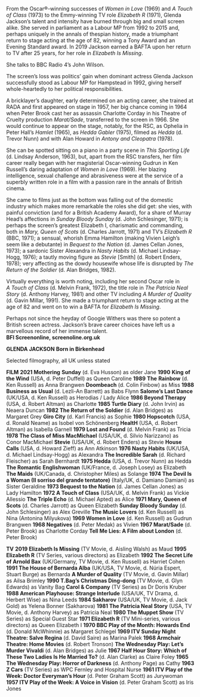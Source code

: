 
From the Oscar®-winning successes of _Women in Love_ (1969) and _A Touch of Class_ (1973) to the Emmy-winning TV role _Elizabeth R_ (1971), Glenda Jackson’s talent and intensity have burned through big and small screen alike. She served in parliament as a Labour MP from 1992 to 2015 and, perhaps uniquely in the annals of thespian history, made a triumphant return to stage acting at the age of 82, winning a Tony Award and an Evening Standard award. In 2019 Jackson earned a BAFTA upon her return to TV after 25 years, for her role in _Elizabeth Is Missing_.

She talks to BBC Radio 4’s John Wilson.

The screen’s loss was politics’ gain when dominant actress Glenda Jackson successfully stood as Labour MP for Hampstead in 1992, giving herself whole-heartedly to her political responsibilities.

A bricklayer’s daughter, early determined on an acting career, she trained at RADA and first appeared on stage in 1957, her big chance coming in 1964 when Peter Brook cast her as assassin Charlotte Corday in his Theatre of Cruelty production _Marat/Sade_, transferred to the screen in 1966. She would continue to appear on the stage, notably, for the RSC, as Ophelia in Peter Hall’s _Hamlet_ (1965), as _Hedda Gabler_ (1975), filmed as _Hedda_ (d. Trevor Nunn) and with Alan Howard in _Antony and Cleopatra_ (1978).

She can be spotted sitting on a piano in a party scene in _This Sporting Life_  
(d. Lindsay Anderson, 1963), but, apart from the RSC transfers, her film career really began with her magisterial Oscar-winning Gudrun in Ken Russell’s daring adaptation of _Women in Love_ (1969). Her blazing intelligence, sexual challenge and abrasiveness were at the service of a superbly written role in a film with a passion rare in the annals of British cinema.

She came to films just as the bottom was falling out of the domestic industry which makes more remarkable the roles she did get: she vies, with painful conviction (and for a British Academy Award), for a share of Murray Head’s affections in _Sunday Bloody Sunday_ (d. John Schlesinger, 1971); is perhaps the screen’s greatest Elizabeth I, charismatic and commanding, both in _Mary, Queen of Scots_ (d. Charles Jarrott, 1971) and TV’s _Elizabeth R_ (BBC, 1971); a sensual, whorish Emma Hamilton (making Vivien Leigh’s seem like a debutante) in _Bequest to the Nation_ (d. James Cellan Jones, 1973); a sardonic Sister Alexandra in _Nasty Habits_ (d. Michael Lindsay-Hogg, 1976); a tautly moving figure as _Stevie_ [Smith] (d. Robert Enders, 1978); very affecting as the dowdy housewife whose life is disrupted by _The Return of the Soldier_ (d. Alan Bridges, 1982).

Virtually everything is worth noting, including her second Oscar role in  
_A Touch of Class_ (d. Melvin Frank, 1972), the title role in _The Patricia Neal Story_ (d. Anthony Harvey, 1981) and other TV including _A Murder of Quality_ (d. Gavin Millar, 1991). She made a triumphant return to stage acting at the age of 82 and went on to win a BAFTA for _Elizabeth Is Missing_.

Perhaps not since the heyday of Googie Withers was there so potent a British screen actress. Jackson’s brave career choices have left us a marvellous record of her immense talent.  
**BFI Screenonline, screenoline.org.uk**  

  

**GLENDA JACKSON**
**Born in Birkenhead**

Selected filmography, all UK unless stated

**FILM**
**2021  Mothering** **Sunday** (d. Eva Husson) as older Jane
**1990** **King** **of the Wind** (USA, d. Peter Duffell) as Queen Caroline
**1989** **The** **Rainbow** (d. Ken Russell) as Anna Brangwen
**Doombeach** (d. Colin Finbow) as Miss
**1988** **Business** **as** **Usual** (d. Lezli-An Barrett) as Babs Flynn
**Salome’s Last Dance** (UK/USA, d. Ken Russell) as Herodias / Lady Alice
**1986 Beyond Therapy** (USA, d. Robert Altman) as Charlotte
**1985 Turtle Diary** (d. John Irvin) as Neaera Duncan
**1982 The Return of the Soldier** (d. Alan Bridges) as Margaret Grey
**Giro City** (d. Karl Francis) as Sophie
**1980 Hopscotch** (USA, d. Ronald Neame) as Isobel von Schönenberg
**HealtH** (USA, d. Robert Altman) as Isabella Garnell
**1979 Lost and Found** (d. Melvin Frank) as Tricia
**1978 The Class of Miss MacMichael** (USA/UK, d. Silvio Narizzano) as Conor MacMichael
**Stevie** (USA/UK, d. Robert Enders) as Stevie
**House Calls** (USA, d. Howard Zieff) as Ann Atkinson
**1976 Nasty Habits** (UK/USA, d. Michael Lindsay-Hogg) as Alexandra
**The Incredible Sarah** (d. Richard Fleischer) as Sarah Bernhardt
**1975 Hedda** (USA, d. Trevor Nunn) as Hedda
**The Romantic Englishwoman** (UK/France, d. Joseph Losey) as Elizabeth
**The Maids** (UK/Canada, d. Christopher Miles) as Solange
**1974 The Devil Is a Woman (Il sorriso del grande tentatore)** (Italy/UK, d. Damiano Damiani) as Sister Geraldine
**1973 Bequest to the Nation** (d. James Cellan Jones) as Lady Hamilton
**1972 A Touch of Class** (USA/UK, d. Melvin Frank) as Vickie Allessio
**The Triple Echo** (d. Michael Apted) as Alice
**1971 Mary, Queen of Scots** (d. Charles Jarrott) as Queen Elizabeth
**Sunday Bloody Sunday** (d. John Schlesinger) as Alex Greville
**The Music Lovers** (d. Ken Russell) as Nina (Antonina Milyukova)
**1969 Women in Love** (d. Ken Russell) as Gudrun Brangwen
**1968 Negatives** (d. Peter Medak) as Vivien
**1967 Marat/Sade** (d. Peter Brook) as Charlotte Corday
**Tell Me Lies: A Film about London** (d. Peter Brook)

**TV**
**2019 Elizabeth Is Missing** (TV Movie, d. Aisling Walsh) as Maud
**1995 Elizabeth R** (TV Series, various directors) as Elizabeth
**1992 The Secret Life of Arnold Bax** (UK/Germany, TV Movie, d. Ken Russell) as Harriet Cohen
**1991 The House of Bernarda Alba** (UK/USA, TV Movie, d. Núria Espert, Stuart Burge) as Bernarda
**A Murder of Quality** (TV Movie, d. Gavin Millar) as Ailsa Brimley
**1990 T.Bag’s Christmas Ding-dong** (TV Movie, d. Glyn Edwards) as Vanity Bag
**Carol & Company** (TV Series) as Dr Doris Kruber
**1988 American Playhouse: Strange Interlude** (USA/UK, TV Drama,
d. Herbert Wise) as Nina Leeds
**1984 Sakharov** (USA/UK, TV Movie, d. Jack Gold) as Yelena Bonner (Sakharova)
**1981 The Patricia Neal Story** (USA, TV Movie, d. Anthony Harvey) as Patricia Neal
**1980 The Muppet Show** (TV Series) as Special Guest Star
**1971 Elizabeth R** (TV Mini-series, various directors) as Queen Elizabeth I
**1970 BBC Play of the Month: Howards End** (d. Donald McWhinnie) as Margaret Schlegel
**1969 ITV Sunday Night Theatre: Salve Regina** (d. David Saire) as Marina Palek
**1968 Armchair Theatre: Home Movies** (d. Robert Tronson)
**The Wednesday Play: Let’s Murder Vivaldi** (d. Alan Bridges) as Julie
**1967 Half Hour Story: Which of These Two Ladies Is He Married To?** (d. Alan Clarke) as Claire Foley
**1965 The Wednesday Play: Horror of Darkness** (d. Anthony Page) as Cathy
**1963 Z Cars** (TV Series) as WPC Fernley and Hospital Nurse
**1961 ITV Play of the Week: Doctor Everyman’s Hour** (d. Peter Graham Scott) as Jurywoman
**1957 ITV Play of the Week: A Voice in Vision** (d. Peter Graham Scott) as Iris Jones
<!--stackedit_data:
eyJoaXN0b3J5IjpbMTYyMDc3NDc1OV19
-->